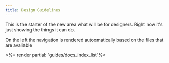 ```yaml
---
title: Design Guidelines
---
```


This is the starter of the new area what will be for designers. Right now it's just showing the things it can do.

On the left the navigation is rendered autoomatically based on the files that are avaliable

<div>
  <%= render partial: 'guides/docs_index_list'%>
</div>

